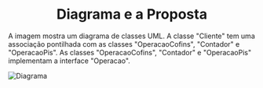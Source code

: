 <h1 align="center">Diagrama e a Proposta</h1>

A imagem mostra um diagrama de classes UML. A classe "Cliente" tem uma associação pontilhada com as classes "OperacaoCofins", "Contador" e "OperacaoPis". As classes "OperacaoCofins", "Contador" e "OperacaoPis" implementam a interface "Operacao".

![](./docs/diagram.jpg?raw=true "Diagrama")
